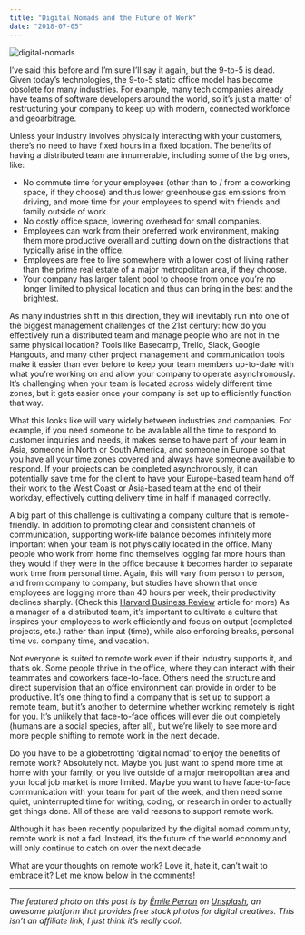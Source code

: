 ```yaml
---
title: "Digital Nomads and the Future of Work"
date: "2018-07-05"
---
```


![digital-nomads](https://images.unsplash.com/photo-1484417894907-623942c8ee29?ixlib=rb-0.3.5&ixid=eyJhcHBfaWQiOjEyMDd9&s=3f1d38bbdda690e28a81673c06325075&auto=format&fit=crop&w=1489&q=80)

I’ve said this before and I’m sure I’ll say it again, but the 9-to-5 is dead. Given today’s technologies, the 9-to-5 static office model has become obsolete for many industries. For example, many tech companies already have teams of software developers around the world, so it’s just a matter of restructuring your company to keep up with modern, connected workforce and geoarbitrage.

Unless your industry involves physically interacting with your customers, there’s no need to have fixed hours in a fixed location. The benefits of having a distributed team are innumerable, including some of the big ones, like:

* No commute time for your employees (other than to / from a coworking space, if they choose) and thus lower greenhouse gas emissions from driving, and more time for your employees to spend with friends and family outside of work.
* No costly office space, lowering overhead for small companies.
* Employees can work from their preferred work environment, making them more productive overall and cutting down on the distractions that typically arise in the office.
* Employees are free to live somewhere with a lower cost of living rather than the prime real estate of a major metropolitan area, if they choose.
* Your company has larger talent pool to choose from once you’re no longer limited to physical location and thus can bring in the best and the brightest.

As many industries shift in this direction, they will inevitably run into one of the biggest management challenges of the 21st century: how do you effectively run a distributed team and manage people who are not in the same physical location? Tools like Basecamp, Trello, Slack, Google Hangouts, and many other project management and communication tools make it easier than ever before to keep your team members up-to-date with what you’re working on and allow your company to operate asynchronously. It’s challenging when your team is located across widely different time zones, but it gets easier once your company is set up to efficiently function that way.

What this looks like will vary widely between industries and companies. For example, if you need someone to be available all the time to respond to customer inquiries and needs, it makes sense to have part of your team in Asia, someone in North or South America, and someone in Europe so that you have all your time zones covered and always have someone available to respond. If your projects can be completed asynchronously, it can potentially save time for the client to have your Europe-based team hand off their work to the West Coast or Asia-based team at the end of their workday, effectively cutting delivery time in half if managed correctly.

A big part of this challenge is cultivating a company culture that is remote-friendly. In addition to promoting clear and consistent channels of communication, supporting work-life balance becomes infinitely more important when your team is not physically located in the office. Many people who work from home find themselves logging far more hours than they would if they were in the office because it becomes harder to separate work time from personal time. Again, this will vary from person to person, and from company to company, but studies have shown that once employees are logging more than 40 hours per week, their productivity declines sharply. (Check this [Harvard Business Review](https://hbr.org/2015/08/the-research-is-clear-long-hours-backfire-for-people-and-for-companies) article for more) As a manager of a distributed team, it’s important to cultivate a culture that inspires your employees to work efficiently and focus on output (completed projects, etc.) rather than input (time), while also enforcing breaks, personal time vs. company time, and vacation.

Not everyone is suited to remote work even if their industry supports it, and that’s ok. Some people thrive in the office, where they can interact with their teammates and coworkers face-to-face. Others need the structure and direct supervision that an office environment can provide in order to be productive. It’s one thing to find a company that is set up to support a remote team, but it’s another to determine whether working remotely is right for you. It’s unlikely that face-to-face offices will ever die out completely (humans are a social species, after all), but we’re likely to see more and more people shifting to remote work in the next decade.

Do you have to be a globetrotting ‘digital nomad’ to enjoy the benefits of remote work? Absolutely not. Maybe you just want to spend more time at home with your family, or you live outside of a major metropolitan area and your local job market is more limited. Maybe you want to have face-to-face communication with your team for part of the week, and then need some quiet, uninterrupted time for writing, coding, or research in order to actually get things done. All of these are valid reasons to support remote work.

Although it has been recently popularized by the digital nomad community, remote work is not a fad. Instead, it’s the future of the world economy and will only continue to catch on over the next decade.



What are your thoughts on remote work? Love it, hate it, can’t wait to embrace it? Let me know below in the comments!



---
*The featured photo on this post is by [Émile Perron](https://unsplash.com/photos/xrVDYZRGdw4?utm_source=unsplash&utm_medium=referral&utm_content=creditCopyText) on [Unsplash](https://unsplash.com/?utm_source=unsplash&utm_medium=referral&utm_content=creditCopyText), an awesome platform that provides free stock photos for digital creatives. This isn’t an affiliate link, I just think it’s really cool.*
